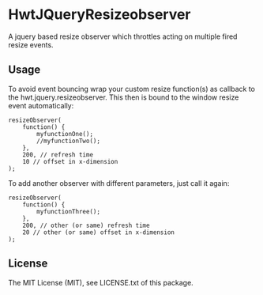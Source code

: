 # HwtJQueryResizeobserver
A jquery based resize observer which throttles acting on multiple fired resize events.

## Usage
To avoid event bouncing wrap your custom resize function(s) as callback to the hwt.jquery.resizeobserver. This then is bound to the window resize event automatically:

```
resizeObserver(
    function() {
        myfunctionOne();
        //myfunctionTwo();
    },
    200, // refresh time
    10 // offset in x-dimension
);
```

To add another observer with different parameters, just call it again:

```
resizeObserver(
    function() {
        myfunctionThree();
    },
    200, // other (or same) refresh time
    20 // other (or same) offset in x-dimension
);
```

## License

The MIT License (MIT), see LICENSE.txt of this package.